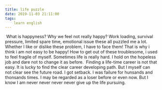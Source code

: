 ```yaml
---
title: life puzzle
date: 2019-11-03 21:11:00
tags:
    learn english
---
```

 What is happyness? Why we feel not really happy? Work loading, survival pressure, limited spare time, emotional issue these all puzzled me a lot. Whether I like or dislike these problem, I have to face them! That is why i think i am not easy to be happy! How to get out of these troublesome, i used to feel fragile of myself. Sometimes life is really hard. I hold on the hopeless job and dare not to change it as before.  Finding a life-time career is not that easy. It is lucky to find the clear career developing path. But I myself can not clear see the future road. I got setback. I was failure for hunsands and thonsands times. I may be regarded as a loser before or even now. But I know I am never never never never give up the life pursuing.  